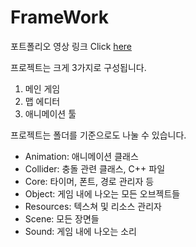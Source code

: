 # FrameWork
포트폴리오 영상 링크 Click [here](https://youtu.be/qZcuQe4SFsE)

프로젝트는 크게 3가지로 구성됩니다.
1. 메인 게임
2. 맵 에디터
3. 애니메이션 툴


프로젝트는 폴더를 기준으로도 나눌 수 있습니다.
- Animation: 애니메이션 클래스
- Collider: 충돌 관련 클래스, C++ 파일
- Core: 타이머, 폰트, 경로 관리자 등
- Object: 게임 내에 나오는 모든 오브젝트들
- Resources: 텍스쳐 및 리소스 관리자
- Scene: 모든 장면들
- Sound: 게임 내에 나오는 소리
